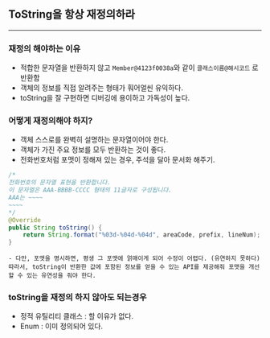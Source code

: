## ToString을 항상 재정의하라

---

### 재정의 해야하는 이유

- 적합한 문자열을 반환하지 않고 `Member@4123f0038a`와 같이 `클래스이름@해시코드` 로 반환함
- 객체의 정보를 직접 알려주는 형태가 훠어얼씬 유익하다.
- toString을 잘 구현하면 디버깅에 용이하고 가독성이 높다.

### 어떻게 재정의해야 하지?

- 객체 스스로를 완벽히 설명하는 문자열이어야 한다.
- 객체가 가진 주요 정보를 모두 반환하는 것이 좋다.
- 전화번호처럼 포맷이 정해져 있는 경우, 주석을 달아 문서화 해주기.

```java
/*
전화번호의 문자열 표현을 반환합니다.
이 문자열은 AAA-BBBB-CCCC 형태의 11글자로 구성됩니다.
AAA는 ~~~~
~~~~
*/
@Override
public String toString() {
	return String.format("%03d-%04d-%04d", areaCode, prefix, lineNum);
}
```

    - 다만, 포맷을 명시하면, 평생 그 포맷에 얽매이게 되어 수정이 어렵다. (유연하지 못하다)
    따라서, toString이 반환한 값에 포함된 정보를 얻을 수 있는 API를 제공해줘 포맷을 개선할 수 있는 유연성을 줘야 한다.

### toString을 재정의 하지 않아도 되는경우

- 정적 유틸리티 클래스 : 할 이유가 없다.
- Enum : 이미 정의되어 있다.
